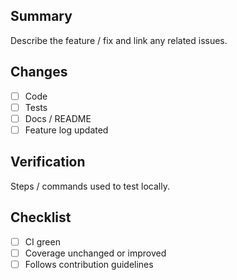 ## Summary
Describe the feature / fix and link any related issues.

## Changes
- [ ] Code
- [ ] Tests
- [ ] Docs / README
- [ ] Feature log updated

## Verification
Steps / commands used to test locally.

## Checklist
- [ ] CI green
- [ ] Coverage unchanged or improved
- [ ] Follows contribution guidelines
